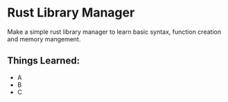 # Rust Library Manager
Make a simple rust library manager to learn basic syntax, function creation and memory mangement.

## Things Learned:
- A
- B
- C
